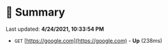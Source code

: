 # 📖 Summary
Last updated: **4/24/2021, 10:33:54 PM**

- `GET` [https://google.com](https://google.com) - **Up** (238ms)

